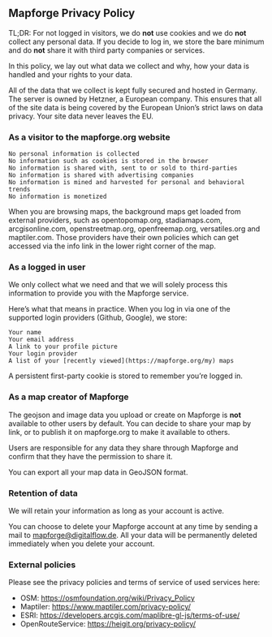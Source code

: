 ## Mapforge Privacy Policy

TL;DR: For not logged in visitors, we do **not** use cookies and we do **not** collect any personal data. If you decide to log in, we store the bare minimum and do **not** share it with third party companies or services.

In this policy, we lay out what data we collect and why, how your data is handled and your rights to your data.

All of the data that we collect is kept fully secured and hosted in Germany. The server is owned by Hetzner, a European company. This ensures that all of the site data is being covered by the European Union’s strict laws on data privacy. Your site data never leaves the EU. 

### As a visitor to the mapforge.org website

    No personal information is collected
    No information such as cookies is stored in the browser
    No information is shared with, sent to or sold to third-parties
    No information is shared with advertising companies
    No information is mined and harvested for personal and behavioral trends
    No information is monetized

When you are browsing maps, the background maps get loaded from external providers, such as opentopomap.org, stadiamaps.com, arcgisonline.com, openstreetmap.org, openfreemap.org, versatiles.org and maptiler.com. Those providers have their own policies which can get accessed via the info link in the lower right corner of the map.

### As a logged in user

We only collect what we need and that we will solely process this information to provide you with the Mapforge service.

Here’s what that means in practice. When you log in via one of the supported login providers (Github, Google), we store:

    Your name
    Your email address
    A link to your profile picture
    Your login provider
    A list of your [recently viewed](https://mapforge.org/my) maps

A persistent first-party cookie is stored to remember you’re logged in.

### As a map creator of Mapforge

The geojson and image data you upload or create on Mapforge is **not** available to other users by default. You can decide to share your map by link, or to publish it on mapforge.org to make it available to others.

Users are responsible for any data they share through Mapforge and confirm that they have the permission to share it.

You can export all your map data in GeoJSON format.


### Retention of data

We will retain your information as long as your account is active.

You can choose to delete your Mapforge account at any time by sending a mail to mapforge@digitalflow.de. All your data will be permanently deleted immediately when you delete your account.


### External policies

Please see the privacy policies and terms of service of used services here:

* OSM: https://osmfoundation.org/wiki/Privacy_Policy
* Maptiler: https://www.maptiler.com/privacy-policy/
* ESRI: https://developers.arcgis.com/maplibre-gl-js/terms-of-use/
* OpenRouteService: https://heigit.org/privacy-policy/
